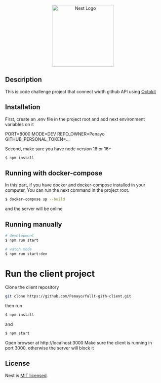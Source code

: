 <p align="center">
  <a href="http://nestjs.com/" target="blank"><img src="https://nestjs.com/img/logo-small.svg" width="200" alt="Nest Logo" /></a>
</p>

## Description

This is code challenge project that connect width github API using [Octokit](https://github.com/octokit/octokit.js)

## Installation
First, create an .env file in the project root
and add next environment variables on it

PORT=8000
MODE=DEV
REPO_OWNER=Penayo
GITHUB_PERSONAL_TOKEN=...

Second, make sure you have node version 16 or 16+

```bash
$ npm install
```

## Running with docker-compose
In this part, if you have docker and docker-compose installed in your computer,
You can run the next command in the project root.

```bash
$ docker-compose up --build
```
and the server will be online

## Running manually

```bash
# development
$ npm run start

# watch mode
$ npm run start:dev
```

# Run the client project
Clone the client repository
```bash
git clone https://github.com/Penayo/fullt-gith-client.git
```

then run
```bash
$ npm install
```

and
```bash
$ npm start
```

Open browser at http://localhost:3000
Make sure the client is running in port 3000, otherwise the server will block it

## License

Nest is [MIT licensed](LICENSE).
